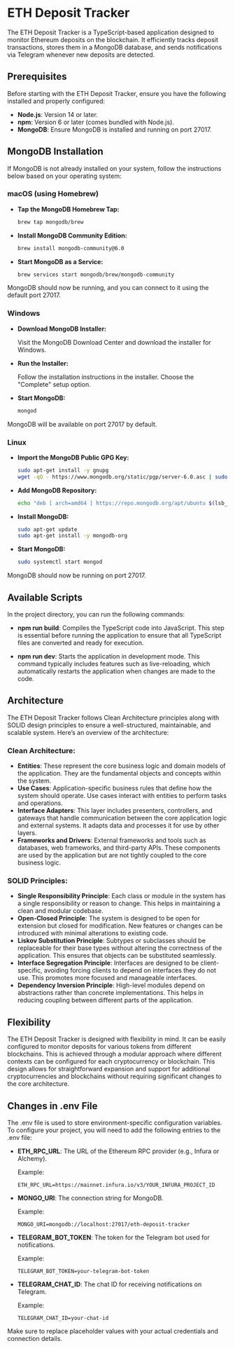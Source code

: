 # **ETH Deposit Tracker**

The ETH Deposit Tracker is a TypeScript-based application designed to monitor Ethereum deposits on the blockchain. It efficiently tracks deposit transactions, stores them in a MongoDB database, and sends notifications via Telegram whenever new deposits are detected.

## **Prerequisites**

Before starting with the ETH Deposit Tracker, ensure you have the following installed and properly configured:

- **Node.js**: Version 14 or later.
- **npm**: Version 6 or later (comes bundled with Node.js).
- **MongoDB**: Ensure MongoDB is installed and running on port 27017.

## **MongoDB Installation**

If MongoDB is not already installed on your system, follow the instructions below based on your operating system:

### **macOS (using Homebrew)**

- **Tap the MongoDB Homebrew Tap:**

    ```bash
    brew tap mongodb/brew
    ```

- **Install MongoDB Community Edition:**

    ```bash
    brew install mongodb-community@6.0
    ```

- **Start MongoDB as a Service:**

    ```bash
    brew services start mongodb/brew/mongodb-community
    ```

MongoDB should now be running, and you can connect to it using the default port 27017.

### **Windows**

- **Download MongoDB Installer:**

    Visit the MongoDB Download Center and download the installer for Windows.

- **Run the Installer:**

    Follow the installation instructions in the installer. Choose the "Complete" setup option.

- **Start MongoDB:**

    ```bash
    mongod
    ```

MongoDB will be available on port 27017 by default.

### **Linux**

- **Import the MongoDB Public GPG Key:**

    ```bash
    sudo apt-get install -y gnupg
    wget -qO - https://www.mongodb.org/static/pgp/server-6.0.asc | sudo apt-key add -
    ```

- **Add MongoDB Repository:**

    ```bash
    echo "deb [ arch=amd64 ] https://repo.mongodb.org/apt/ubuntu $(lsb_release -cs) mongodb-org 6.0" | sudo tee /etc/apt/sources.list.d/mongodb-org-6.0.list
    ```

- **Install MongoDB:**

    ```bash
    sudo apt-get update
    sudo apt-get install -y mongodb-org
    ```

- **Start MongoDB:**

    ```bash
    sudo systemctl start mongod
    ```

MongoDB should now be running on port 27017.

## **Available Scripts**

In the project directory, you can run the following commands:

- **npm run build**: Compiles the TypeScript code into JavaScript. This step is essential before running the application to ensure that all TypeScript files are converted and ready for execution.

- **npm run dev**: Starts the application in development mode. This command typically includes features such as live-reloading, which automatically restarts the application when changes are made to the code.

## **Architecture**

The ETH Deposit Tracker follows Clean Architecture principles along with SOLID design principles to ensure a well-structured, maintainable, and scalable system. Here’s an overview of the architecture:

### **Clean Architecture:**

- **Entities**: These represent the core business logic and domain models of the application. They are the fundamental objects and concepts within the system.
- **Use Cases**: Application-specific business rules that define how the system should operate. Use cases interact with entities to perform tasks and operations.
- **Interface Adapters**: This layer includes presenters, controllers, and gateways that handle communication between the core application logic and external systems. It adapts data and processes it for use by other layers.
- **Frameworks and Drivers**: External frameworks and tools such as databases, web frameworks, and third-party APIs. These components are used by the application but are not tightly coupled to the core business logic.

### **SOLID Principles:**

- **Single Responsibility Principle**: Each class or module in the system has a single responsibility or reason to change. This helps in maintaining a clean and modular codebase.
- **Open-Closed Principle**: The system is designed to be open for extension but closed for modification. New features or changes can be introduced with minimal alterations to existing code.
- **Liskov Substitution Principle**: Subtypes or subclasses should be replaceable for their base types without altering the correctness of the application. This ensures that objects can be substituted seamlessly.
- **Interface Segregation Principle**: Interfaces are designed to be client-specific, avoiding forcing clients to depend on interfaces they do not use. This promotes more focused and manageable interfaces.
- **Dependency Inversion Principle**: High-level modules depend on abstractions rather than concrete implementations. This helps in reducing coupling between different parts of the application.

## **Flexibility**

The ETH Deposit Tracker is designed with flexibility in mind. It can be easily configured to monitor deposits for various tokens from different blockchains. This is achieved through a modular approach where different contexts can be configured for each cryptocurrency or blockchain. This design allows for straightforward expansion and support for additional cryptocurrencies and blockchains without requiring significant changes to the core architecture.

## **Changes in .env File**

The .env file is used to store environment-specific configuration variables. To configure your project, you will need to add the following entries to the .env file:

- **ETH_RPC_URL**: The URL of the Ethereum RPC provider (e.g., Infura or Alchemy).

    Example:

    ```env
    ETH_RPC_URL=https://mainnet.infura.io/v3/YOUR_INFURA_PROJECT_ID
    ```

- **MONGO_URI**: The connection string for MongoDB.

    Example:

    ```env
    MONGO_URI=mongodb://localhost:27017/eth-deposit-tracker
    ```

- **TELEGRAM_BOT_TOKEN**: The token for the Telegram bot used for notifications.

    Example:

    ```env
    TELEGRAM_BOT_TOKEN=your-telegram-bot-token
    ```

- **TELEGRAM_CHAT_ID**: The chat ID for receiving notifications on Telegram.

    Example:

    ```env
    TELEGRAM_CHAT_ID=your-chat-id
    ```

Make sure to replace placeholder values with your actual credentials and connection details.

```css
